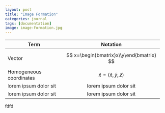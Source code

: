 ```yaml
---
layout: post
title: "Image Formation"
categories: journal
tags: [documentation]
image: image-formation.jpg
---
```


Term               | Notation               |
--------------------- | :-------------------: |
Vector                 | $$ x=\begin{bmatrix}x\\y\end{bmatrix} $$             |
Homogeneous coordinates | $$\tilde x = (\tilde x, \tilde y, \tilde z)$$ |
lorem ipsum dolor sit | lorem ipsum dolor sit |
lorem ipsum dolor sit | lorem ipsum dolor sit |

fdfd
<!--stackedit_data:
eyJoaXN0b3J5IjpbMTUxNTcwOTQ0Nyw2OTczNDgwMDMsLTEzMj
c3MzQ5OTksLTE2NjA5Mjc5MzcsLTE5ODEyNzgwMTAsLTUxOTU1
OTY2NiwyMDYxMjYyMzUwLC03NTc1OTUxMjAsLTc0MjU2MTM2M1
19
-->